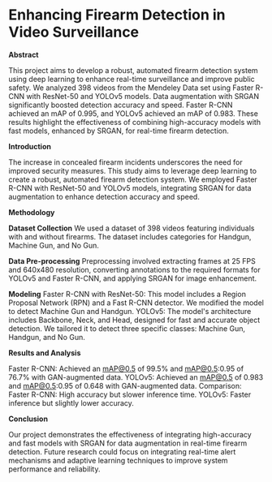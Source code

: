 # Enhancing Firearm Detection in Video Surveillance

**Abstract**

This project aims to develop a robust, automated firearm detection system using deep learning to enhance real-time surveillance and improve public safety. We analyzed 398 videos from the Mendeley Data set using Faster R-CNN with ResNet-50 and YOLOv5 models. Data augmentation with SRGAN significantly boosted detection accuracy and speed. Faster R-CNN achieved an mAP of 0.995, and YOLOv5 achieved an mAP of 0.983. These results highlight the effectiveness of combining high-accuracy models with fast models, enhanced by SRGAN, for real-time firearm detection.

**Introduction**

The increase in concealed firearm incidents underscores the need for improved security measures. This study aims to leverage deep learning to create a robust, automated firearm detection system. We employed Faster R-CNN with ResNet-50 and YOLOv5 models, integrating SRGAN for data augmentation to enhance detection accuracy and speed.

**Methodology**

**Dataset Collection**
We used a dataset of 398 videos featuring individuals with and without firearms. The dataset includes categories for Handgun, Machine Gun, and No Gun.

**Data Pre-processing**
Preprocessing involved extracting frames at 25 FPS and 640x480 resolution, converting annotations to the required formats for YOLOv5 and Faster R-CNN, and applying SRGAN for image enhancement.

**Modeling**
Faster R-CNN with ResNet-50: This model includes a Region Proposal Network (RPN) and a Fast R-CNN detector. We modified the model to detect Machine Gun and Handgun.
YOLOv5: The model's architecture includes Backbone, Neck, and Head, designed for fast and accurate object detection. We tailored it to detect three specific classes: Machine Gun, Handgun, and No Gun.

**Results and Analysis**

Faster R-CNN: Achieved an mAP@0.5 of 99.5% and mAP@0.5:0.95 of 76.7% with GAN-augmented data.
YOLOv5: Achieved an mAP@0.5 of 0.983 and mAP@0.5:0.95 of 0.648 with GAN-augmented data.
Comparison:
Faster R-CNN: High accuracy but slower inference time.
YOLOv5: Faster inference but slightly lower accuracy.

**Conclusion**

Our project demonstrates the effectiveness of integrating high-accuracy and fast models with SRGAN for data augmentation in real-time firearm detection. Future research could focus on integrating real-time alert mechanisms and adaptive learning techniques to improve system performance and reliability.
